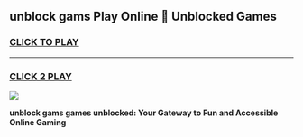 
## unblock gams Play Online 👋 Unblocked Games
<h3>
<a href="https://premium.freeplayer.one?title=unblock_gams&ref=19F">CLICK TO PLAY</a></h3>
<hr>

<h3>
<a href="https://premium.freeplayer.one?title=unblock_gams&ref=19F">CLICK 2 PLAY</a>
  
</h3>

<a href="https://premium.freeplayer.one?title=unblock_gams&ref=19F"><img src="https://clearcache.store/games.png"></a>


**unblock gams games unblocked: Your Gateway to Fun and Accessible Online Gaming**
